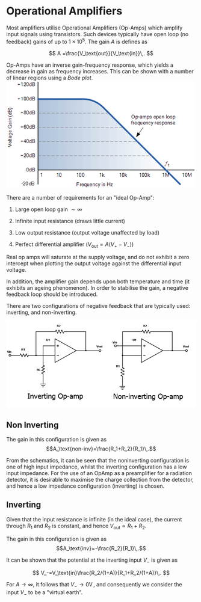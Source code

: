# Operational Amplifiers

Most amplifiers utilise Operational Amplifiers (Op-Amps) which amplify
input signals using transistors. Such devices typically have open loop
(no feedback) gains of up to $1\times 10^5$. The gain $A$ is defines as

$$
A  =\frac{V_\text{out}}{V_\text{in}}\,.
$$

Op-Amps have an inverse gain-frequency response, which yields a decrease
in gain as frequency increases. This can be shown with a number of
linear regions using a _Bode plot_.
![Bode Plot](images/bode.gif)

There are a number of requirements for an "ideal Op-Amp":

1.  Large open loop gain $\sim \infty$

2.  Infinite input resistance (draws little current)

3.  Low output resistance (output voltage unaffected by load)

4.  Perfect differential amplifier ($V_\text{out}=A(V_{+}-V_{-})$)

Real op amps will saturate at the supply voltage, and do not exhibit a
zero intercept when plotting the output voltage against the differential
input voltage.

In addition, the amplifier gain depends upon both temperature and time
(it exhibits an ageing phenomenon). In order to stabilise the gain, a
negative feedback loop should be introduced.

There are two configurations of negative feedback that are typically
used: inverting, and non-inverting.

![Inverting and Non-Inverting Op Amp](images/invert_and_non_invert.webp)

## Non Inverting

The gain in this configuration is given as
$$A_\text{non-inv}=\frac{R_1+R_2}{R_1}\,.$$

From the schematics, it can be seen that the noninverting configuration
is one of high input impedance, whilst the inverting configuration has a
low input impedance. For the use of an OpAmp as a preamplifier for a
radiation detector, it is desirable to maximise the charge collection
from the detector, and hence a low impedance configuration (inverting)
is chosen.

## Inverting

Given that the input resistance is infinite (in the ideal case), the current through $R_1$ and $R_2$ is constant, and hence $V_\text{out}\propto R_1+R_2$.

The gain in this configuration is given as
$$A_\text{inv}=-\frac{R_2}{R_1}\,.$$

It can be shown that the potential at the inverting input $V_-$ is given as

$$
    V_-=V_\text{in}\frac{R_2/(1+A)}{R_1+R_2/(1+A)}\,.
$$

For $A\rightarrow \infty$,
it follows that $V_-\rightarrow 0\operatorname{V}$, and consequently we
consider the input $V_-$ to be a "virtual earth".
